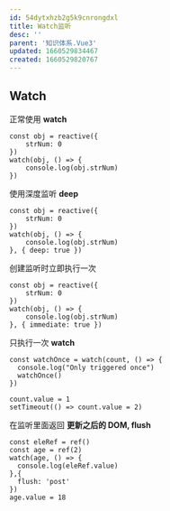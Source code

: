 ```yaml
---
id: 54dytxhzb2g5k9cnrongdxl
title: Watch监听
desc: ''
parent: '知识体系.Vue3'
updated: 1660529834467
created: 1660529820767
---
```


## Watch

正常使用 **watch** 

```vue
const obj = reactive({
	strNum: 0
})
watch(obj, () => {
	console.log(obj.strNum)
})
```

使用深度监听 **deep** 

```vue
const obj = reactive({
	strNum: 0
})
watch(obj, () => {
	console.log(obj.strNum)
}, { deep: true })
```

创建监听时立即执行一次

```vue
const obj = reactive({
	strNum: 0
})
watch(obj, () => {
	console.log(obj.strNum)
}, { immediate: true })
```

只执行一次 **watch** 

```vue
const watchOnce = watch(count, () => {
  console.log("Only triggered once")
  watchOnce()
})

count.value = 1
setTimeout(() => count.value = 2)
```

在监听里面返回 **更新之后的 DOM, flush** 

```vue
const eleRef = ref()
const age = ref(2)
watch(age, () => {
  console.log(eleRef.value)
},{
  flush: 'post'
})
age.value = 18
```

